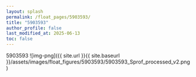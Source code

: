 ```yaml
---
layout: splash
permalink: /float_pages/5903593/
title: "5903593"
author_profile: false
last_modified_at: 2025-06-13
toc: false
---
```

 
5903593
![img-png]({{ site.url }}{{ site.baseurl }}/assets/images/float_figures/5903593/5903593_Sprof_processed_v2.png)